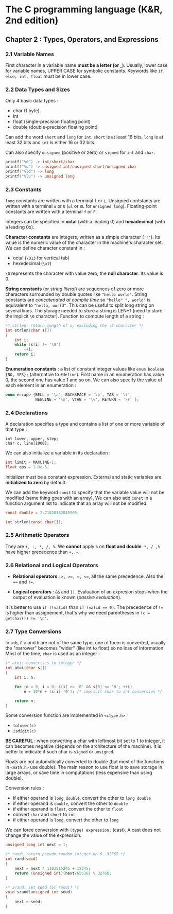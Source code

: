 The C programming language (K&R, 2nd edition)
=============================================

Chapter 2 : Types, Operators, and Expressions
---------------------------------------------

### 2.1 Variable Names
First character in a variable name **must be a letter (or _)**. Usually, lower
case for variable names, UPPER CASE for symbolic constants. Keywords like `if,
else, int, float` must be in lower case.

### 2.2 Data Types and Sizes
Only 4 basic data types :
  * char (1 byte)
  * int
  * float (single-precision floating point)
  * double (double-precision floating point)

Can add the word `short` and `long` for `int`. `short` is at least 16 bits,
`long` is at least 32 bits and `int` is either 16 or 32 bits.

Can also specify `unsigned` (positive or zero) or `signed` for `int` and `char`.
```C
printf("%d") -> int/short/char
printf("%u") -> unsigned int/unsigned short/unsigned char
printf("%ld") -> long
printf("%lu") -> unsigned long
```

### 2.3 Constants
`long` constants are written with a terminal `l` or `L`. Unsigned contstants are
written with a terminal `u` or `U` (`ul` or `UL` for `unsigned long`).
Floating-point constants are written with a terminal `f` or `F`.

Integers can be specified in **octal** (with a leading 0) and **hexadecimal**
(with a leading 0x).

**Character constants** are integers, written as a simple character (`'r'`). Its
value is the numeric value of the character in the machine's character set. We
can define character constant in :
  * octal (`\O13` for vertical tab)
  * hexedecimal (`\x7`)

`\0` represents the character with value zero, the **null character**. Its value
is 0.

**String constants** (or _string literal_) are sequences of zero or more
characters surrounded by double quotes like `"hello world"`. String constants
are _concatenated at compile time_ so `"hello" ", world"` is equivalent to
`"hello, world"`. This can be useful to split long string on several lines. The
storage needed to store a string is LEN+1 (need to store the implicit `\0`
character). Function to compute length of a string :

```C
/* strlen: return length of s, excluding the \0 character */
int strlen(char s[])
{
    int i;
    while (s[i] != '\0')
        ++i;
    return i;
}
```

**Enumeration constants** : a list of constant integer values like `enum boolean
{NO, YES};` (alternative to `#define`). First name in an enumeration has value
0, the second one has value
1 and so on. We can also specify the value of each element in an enumeration :
```C
enum escape {BELL = '\a', BACKSPACE = '\b', TAB = '\t',
             NEWLINE = '\n', VTAB = '\v', RETURN = '\r' };
```

### 2.4 Declarations
A declaration specifies a type and contains a list of one or more variable of
that type :
```
int lower, upper, step;
char c, line[1000];
```

We can also initialize a variable in its declaration :
```C
int limit = MAXLINE-1;
float eps = 1.0e-5;
```

Initializer must be a constant expression. External and static variables are
**initialized to zero** by default.

We can add the keyword `const` to specify that the variable value will not be
modified (same thing goes with an array). We can also add `const` in a function
argument list to indicate that an array will not be modified.
```C
const double = 2.71828182845905;

int strlen(const char[]);
```

### 2.5 Arithmetic Operators
They are `+, -, *, /, %`. We **cannot** apply `%` on **float and double**. `*, /
,%` have higher precedence than `+, -`.

### 2.6 Relational and Logical Operators
 * **Relational operators** : `>, >=, <, <=`, all the same precedence. Also the
   `==` and `!=`.

 * **Logical operators** : `&&` and `||`. Evaluation of an expresion stops when
   the output of evaluation is known (_passive evaluation_).

It is better to use `if (!valid)` than `if (valid == 0)`. The precedence of `!=`
is higher than assignement, that's why we need parentheses in `(c = getchar())
!= '\n'`.

### 2.7 Type Conversions
In `a+b`, if `a` and `b` are not of the same type, one of them is converted,
usually the "narrower" becomes "wider" (like int to float) so no loss of
information. Most of the time, `char` is used as an integer :
```C
/* atoi: converts s to integer */
int atoi(char s[])
{
    int i, n;

    for (n = 0, i = 0; s[i] >= '0' && s[0] <= '9'; ++i)
        n = 10*n + (s[i]-'0'); /* implicit char to int conversion */

    return n;
}
```
Some conversion function are implemented in `<ctype.h>` :
  * `tolower(c)`
  * `isdigit(c)`

**BE CAREFUL** : when converting a char with leftmost bit set to 1 to integer,
it can becomes negative (depends on the architecture of the machine). It is
better to indicate if such char is `signed` or `unsigned`.

Floats are not automatically converted to double (but most of the functions in
`<math.h>` use double). The main reason to use float is to save storage in large
arrays, or save time in computations (less expensive than using double).

Conversion rules :
  * if either operand is `long double`, convert the other to `long double`
  * if either operand is `double`, convert the other to `double`
  * if either operand is `float`, convert the other to `float`
  * convert `char` and `short` to `int`
  * if either operand is `long`, convert the other to `long`

We can force conversion with `(type) expression;` (cast). A cast does not change
the value of the expression.
```C
unsigned long int next = 1;

/* rand: return pseudo-random integer on 0..32767 */
int rand(void)
{
    next = next * 1103515245 + 12345;
    return (unsigned int)(next/65536) % 32768;
}

/* srand: set seed for rand() */
void srand(unsigned int seed)
{
    next = seed;
}
```
